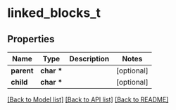 # linked_blocks_t

## Properties
Name | Type | Description | Notes
------------ | ------------- | ------------- | -------------
**parent** | **char \*** |  | [optional] 
**child** | **char \*** |  | [optional] 

[[Back to Model list]](../README.md#documentation-for-models) [[Back to API list]](../README.md#documentation-for-api-endpoints) [[Back to README]](../README.md)


